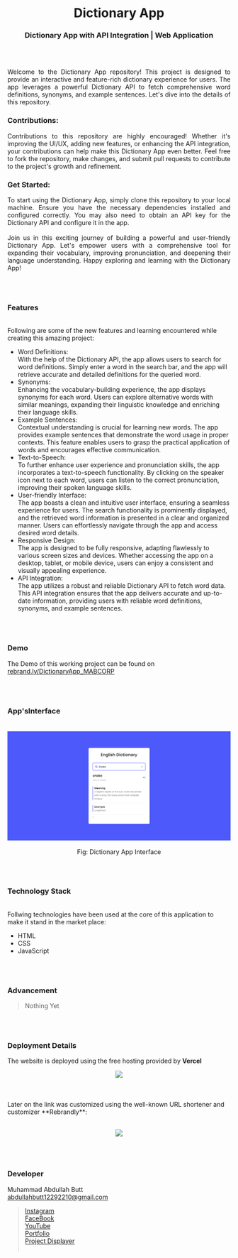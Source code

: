 <h1 align="center">
  Dictionary App
</h1>

<h3 align="center">
  Dictionary App with API Integration | Web Application
</h3>


<br><br>

<p align="justify">
Welcome to the Dictionary App repository! This project is designed to provide an interactive and feature-rich dictionary experience for users. The app leverages a powerful Dictionary API to fetch comprehensive word definitions, synonyms, and example sentences. Let's dive into the details of this repository.
</p>

### Contributions:
<p align="justify">
Contributions to this repository are highly encouraged! Whether it's improving the UI/UX, adding new features, or enhancing the API integration, your contributions can help make this Dictionary App even better. Feel free to fork the repository, make changes, and submit pull requests to contribute to the project's growth and refinement.
</p>

### Get Started:
<p align="justify">
To start using the Dictionary App, simply clone this repository to your local machine. Ensure you have the necessary dependencies installed and configured correctly. You may also need to obtain an API key for the Dictionary API and configure it in the app.
<br><br>
Join us in this exciting journey of building a powerful and user-friendly Dictionary App. Let's empower users with a comprehensive tool for expanding their vocabulary, improving pronunciation, and deepening their language understanding. Happy exploring and learning with the Dictionary App!
</p>
<br><br>
<!-- ................................................................................................................................. -->


### Features
<br>
Following are some of the new features and learning encountered while creating this amazing project:

- Word Definitions: <br> With the help of the Dictionary API, the app allows users to search for word definitions. Simply enter a word in the search bar, and the app will retrieve accurate and detailed definitions for the queried word.
- Synonyms: <br> Enhancing the vocabulary-building experience, the app displays synonyms for each word. Users can explore alternative words with similar meanings, expanding their linguistic knowledge and enriching their language skills.
- Example Sentences: <br> Contextual understanding is crucial for learning new words. The app provides example sentences that demonstrate the word usage in proper contexts. This feature enables users to grasp the practical application of words and encourages effective communication.
- Text-to-Speech: <br> To further enhance user experience and pronunciation skills, the app incorporates a text-to-speech functionality. By clicking on the speaker icon next to each word, users can listen to the correct pronunciation, improving their spoken language skills.
- User-friendly Interface: <br> The app boasts a clean and intuitive user interface, ensuring a seamless experience for users. The search functionality is prominently displayed, and the retrieved word information is presented in a clear and organized manner. Users can effortlessly navigate through the app and access desired word details.
- Responsive Design: <br> The app is designed to be fully responsive, adapting flawlessly to various screen sizes and devices. Whether accessing the app on a desktop, tablet, or mobile device, users can enjoy a consistent and visually appealing experience.
- API Integration: <br> The app utilizes a robust and reliable Dictionary API to fetch word data. This API integration ensures that the app delivers accurate and up-to-date information, providing users with reliable word definitions, synonyms, and example sentences.


<br><br>
<!-- ................................................................................................................................. -->



### Demo
<p align="justify">
  The Demo of this working project can be found on <br>
  <a href="https://rebrand.ly/DictionaryApp_MABCORP">rebrand.ly/DictionaryApp_MABCORP</a>
</p>


<br><br>
<!-- ................................................................................................................................. -->




### App'sInterface <br><br>
![GUI for this Project](demo.png)
<p align="center">
 Fig: Dictionary App Interface
</p>

<br><br>
<!-- ................................................................................................................................. -->




### Technology Stack
<br>
Follwing technologies have been used at the core of this application to make it stand in the market place:

- HTML
- CSS
- JavaScript


<br><br>
<!-- ................................................................................................................................. -->


### Advancement

> Nothing Yet

<br><br>
<!-- ................................................................................................................................. -->


### Deployment Details

The website is deployed using the free hosting provided by **Vercel**
<p align = "center">
  <img src = "https://branditechture.agency/brand-logos/wp-content/uploads/wpdm-cache/Vercel-900x0.png" width = "300">
</p>
<br><br>
Later on the link was customized using the well-known URL shortener and customizer **Rebrandly**:<br><br>
<p align = "center">
  <img src = "https://www.rebrandly.com/images/URL-Shortener.fileextension.svg" width = "300">
</p>


<br><br>
<!-- ................................................................................................................................. -->


### Developer

Muhammad Abdullah Butt <br>
abdullahbutt12292210@gmail.com <br>
> [Instagram](https://www.instagram.com/abdullah.butt.22/)<br>
> [FaceBook](https://www.facebook.com/profile.php?id=100076291614529)<br>
> [YouTube](https://www.youtube.com/channel/UCnuOFQyMywg-KuoN-lmav1Q)<br>
> [Portfolio](https://rebrand.ly/MuhammadAbdullahButt_MABCORP)<br>
> [Project Displayer]( https://rebrand.ly/ProjectDisplayer_MABCORP)
<br><br>
<!-- ................................................................................................................................. -->







